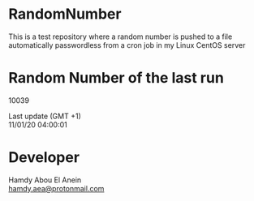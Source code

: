 # RandomNumber    
This is a test repository where a random number is pushed to a file automatically passwordless from a cron job in my Linux CentOS server    
# Random Number of the last run   
10039
      
Last update (GMT +1)    
11/01/20 04:00:01
# Developer    
Hamdy Abou El Anein   
hamdy.aea@protonmail.com
